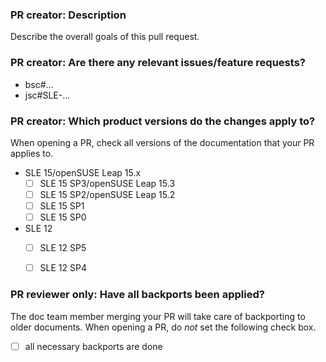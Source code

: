 ### PR creator: Description

Describe the overall goals of this pull request.


### PR creator: Are there any relevant issues/feature requests?

* bsc#...
* jsc#SLE-...


### PR creator: Which product versions do the changes apply to?

When opening a PR, check all versions of the documentation that your PR applies to.

- SLE 15/openSUSE Leap 15.x
  - [ ] SLE 15 SP3/openSUSE Leap 15.3
  - [ ] SLE 15 SP2/openSUSE Leap 15.2
  - [ ] SLE 15 SP1
  - [ ] SLE 15 SP0
- SLE 12
  - [ ] SLE 12 SP5
  - [ ] SLE 12 SP4


### PR reviewer only: Have all backports been applied?

The doc team member merging your PR will take care of backporting to older documents.
When opening a PR, do *not* set the following check box.

- [ ] all necessary backports are done
